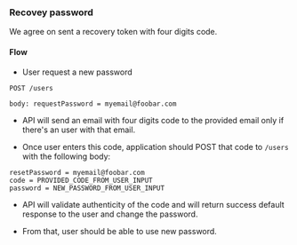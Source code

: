 ### Recovey password

We agree on sent a recovery token with four digits code.

#### Flow

- User request a new password

```
POST /users

body: requestPassword = myemail@foobar.com
```

- API will send an email with four digits code to the provided email
only if there's an user with that email.

- Once user enters this code, application should POST that code to `/users`
with the following body:

```
resetPassword = myemail@foobar.com
code = PROVIDED_CODE_FROM_USER_INPUT
password = NEW_PASSWORD_FROM_USER_INPUT
```

- API will validate authenticity of the code and will return success default response to the user and change the password.

- From that, user should be able to use new password.